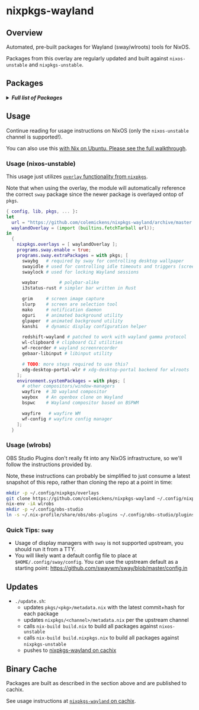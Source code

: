 # nixpkgs-wayland

## Overview

Automated, pre-built packages for Wayland (sway/wlroots) tools for NixOS.

Packages from this overlay are regularly updated and built against `nixos-unstable` and `nixpkgs-unstable`.

## Packages

<details><summary><em><b>Full list of Packages</b></em></summary>

<!--pkgs-->
| Attribute Name | Last Upstream Commit Time |
| -------------- | ------------------------- |
| nixpkgs/nixos-unstable | [2019-05-22 00:08](https://github.com/nixos/nixpkgs-channels/commits/4dd5c93998da55002fdec1c715c680531420381c) |
| nixpkgs/nixpkgs-unstable | [2019-05-20 20:55](https://github.com/nixos/nixpkgs-channels/commits/650a295621b27c4ebe0fa64a63fd25323e64deb3) |
| pkgs/xdg-desktop-portal-wlr | [2019-02-12 12:09](https://github.com/emersion/xdg-desktop-portal-wlr/commits/74ee43cf37e716d0119f441be96e2b3fc9838797) |
| pkgs/wlroots | [2019-05-22 23:42](https://github.com/swaywm/wlroots/commits/0ab1bb623e58bafef315c9eb33a430e72d40408a) |
| pkgs/sway | [2019-05-22 19:33](https://github.com/swaywm/sway/commits/00cffb8e20d4bb800134f26dcda8a01afa4467d2) |
| pkgs/swaybg | [2019-05-04 12:08](https://github.com/swaywm/swaybg/commits/25c6eaf15e64655385f01cbb98bffe28a862fe13) |
| pkgs/swayidle | [2019-05-23 13:10](https://github.com/swaywm/swayidle/commits/5e7bd5bd21010cb5723acdf449edb341e9880ae2) |
| pkgs/swaybg | [2019-05-04 12:08](https://github.com/swaywm/swaybg/commits/25c6eaf15e64655385f01cbb98bffe28a862fe13) |
| pkgs/swaylock | [2019-05-23 06:43](https://github.com/swaywm/swaylock/commits/a9b274eb6c63397273515151324add022a3db2a9) |
| pkgs/slurp | [2019-03-16 19:52](https://github.com/emersion/slurp/commits/92dc1ea1cf79541d157e98af3fb6aa4df501fef4) |
| pkgs/grim | [2019-02-20 13:18](https://github.com/emersion/grim/commits/6994df611f55a4089209fdd5ad8d9301e4fb0167) |
| pkgs/mako | [2019-05-13 15:35](https://github.com/emersion/mako/commits/e6b9a429bd4d37df87a906e0ac0d92304d605290) |
| pkgs/kanshi | [2019-02-02 23:21](https://github.com/emersion/kanshi/commits/970267e400c21a6bb51a1c80a0aadfd1e6660a7b) |
| pkgs/oguri | [2019-02-19 14:19](https://github.com/vilhalmer/oguri/commits/59a51758f4b14f60113aad6ae4ebb92d80060ce5) |
| pkgs/waybar | [2019-05-23 08:13](https://github.com/Alexays/waybar/commits/2b34f3a30f48114e9f256d198afc8abfbabae8b6) |
| pkgs/wayfire | [2019-05-22 12:55](https://github.com/WayfireWM/wayfire/commits/188dfd489ccb5e7889e998fded4070dafe922dda) |
| pkgs/wf-config | [2019-05-10 12:27](https://github.com/WayfireWM/wf-config/commits/dd6f49522c7f6f4a303d9318cddf67ff38829b0a) |
| pkgs/redshift-wayland | [2019-04-17 23:13](https://github.com/minus7/redshift/commits/eecbfedac48f827e96ad5e151de8f41f6cd3af66) |
| pkgs/waybox | [2018-11-27 14:44](https://github.com/wizbright/waybox/commits/482d0a92f5530a5cbab8b0b913b653d4503015c4) |
| pkgs/wl-clipboard | [2019-04-15 15:53](https://github.com/bugaevc/wl-clipboard/commits/c010972e6b0d2eb3002c49a6a1b5620ff5f7c910) |
| pkgs/wf-recorder | [2019-05-22 13:40](https://github.com/ammen99/wf-recorder/commits/43fb1c25a80ac1e498b4e4db9c28ebd3def5804a) |
| pkgs/gebaar-libinput | [2019-04-05 13:27](https://github.com/Coffee2CodeNL/gebaar-libinput/commits/c18c8bd73e79aaf1211bd88bf9cff808273cf6d6) |
| pkgs/i3status-rust | [2019-05-17 23:12](https://github.com/greshake/i3status-rust/commits/6d52d66b53facd734fea38c61fc7090110dcd46d) |
<!--pkgs-->

</details>

## Usage

Continue reading for usage instructions on NixOS (only the `nixos-unstable` channel is supported!).

You can also use this [with Nix on Ubuntu. Please see the full walkthrough](docs/sway-on-ubuntu/).

### Usage (nixos-unstable)

This usage just utilizes [`overlay` functionality from `nixpkgs`]().

Note that when using the overlay, the module will automatically reference the correct
`sway` package since the newer package is overlayed ontop of `pkgs`.

```nix
{ config, lib, pkgs, ... }:
let
  url = "https://github.com/colemickens/nixpkgs-wayland/archive/master.tar.gz";
  waylandOverlay = (import (builtins.fetchTarball url));
in
  {
    nixpkgs.overlays = [ waylandOverlay ];
    programs.sway.enable = true;
    programs.sway.extraPackages = with pkgs; [
      swaybg   # required by sway for controlling desktop wallpaper
      swayidle # used for controlling idle timeouts and triggers (screen locking, etc)
      swaylock # used for locking Wayland sessions

      waybar        # polybar-alike
      i3status-rust # simpler bar written in Rust

      grim     # screen image capture
      slurp    # screen are selection tool
      mako     # notification daemon
      oguri    # animated background utility
      glpaper  # animated background utility
      kanshi   # dynamic display configuration helper

      redshift-wayland # patched to work with wayland gamma protocol
      wl-clipboard # clipboard CLI utilities
      wf-recorder # wayland screenrecorder
      gebaar-libinput # libinput utility

      # TODO: more steps required to use this?
      xdg-desktop-portal-wlr # xdg-desktop-portal backend for wlroots
    ];
    environment.systemPackages = with pkgs; [
      # other compositors/window-managers
      wayfire  # 3D wayland compositor
      waybox   # An openbox clone on Wayland
      bspwc    # Wayland compositor based on BSPWM

      wayfire   # wayfire WM
      wf-config # wayfire config manager
    ];
  }
```

### Usage (wlrobs)

OBS Studio Plugins don't really fit into any NixOS infrastructure, so we'll
follow the instructions provided by.

Note, these instructions can probably be simplified to just consume a latest snapshot of this repo, rather than cloning the repo at a point in time:

```bash
mkdir -p ~/.config/nixpkgs/overlays
git clone https://github.com/colemickens/nixpkgs-wayland ~/.config/nixpkgs/overlays/nixpkgs-wayland
nix-env -iA wlrobs
mkdir -p ~/.config/obs-studio
ln -s ~/.nix-profile/share/obs/obs-plugins ~/.config/obs-studio/plugins
```

### Quick Tips: `sway`

* Usage of display managers with `sway` is not supported upstream, you should run it from a TTY.
* You will likely want a default config file to place at `$HOME/.config/sway/config`. You can use the upstream default as a starting point: https://github.com/swaywm/sway/blob/master/config.in

## Updates

* `./update.sh`:
  * updates `pkgs/<pkg>/metadata.nix` with the latest commit+hash for each package
  * updates `nixpkgs/<channel>/metadata.nix` per the upstream channel
  * calls `nix-build build.nix` to build all packages against `nixos-unstable`
  * calls `nix-build build.nixpkgs.nix` to build all packages against `nixpkgs-unstable`
  * pushes to [nixpkgs-wayland on cachix](https://nixpkgs-wayland.cachix.org)

## Binary Cache

Packages are built as described in the section above and are published to cachix.

See usage instructions at [`nixpkgs-wayland` on cachix](https://nixpkgs-wayland.cachix.org).

